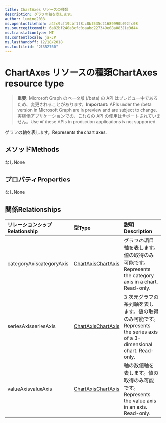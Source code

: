 ```yaml
---
title: ChartAxes リソースの種類
description: グラフの軸を表します。
author: lumine2008
ms.openlocfilehash: a4fc9cf19cbf1f8cc8bf535c21689990bf92fc08
ms.sourcegitcommit: 6a82bf240a3cfc0baabd227349e08a08311e3d44
ms.translationtype: MT
ms.contentlocale: ja-JP
ms.lasthandoff: 12/18/2018
ms.locfileid: "27352760"
---
```

# <a name="chartaxes-resource-type"></a><span data-ttu-id="cd721-103">ChartAxes リソースの種類</span><span class="sxs-lookup"><span data-stu-id="cd721-103">ChartAxes resource type</span></span>

> <span data-ttu-id="cd721-104">**重要:** Microsoft Graph のベータ版 (/beta) の API はプレビュー中であるため、変更されることがあります。</span><span class="sxs-lookup"><span data-stu-id="cd721-104">**Important:** APIs under the /beta version in Microsoft Graph are in preview and are subject to change.</span></span> <span data-ttu-id="cd721-105">実稼働アプリケーションでの、これらの API の使用はサポートされていません。</span><span class="sxs-lookup"><span data-stu-id="cd721-105">Use of these APIs in production applications is not supported.</span></span>

<span data-ttu-id="cd721-106">グラフの軸を表します。</span><span class="sxs-lookup"><span data-stu-id="cd721-106">Represents the chart axes.</span></span>


## <a name="methods"></a><span data-ttu-id="cd721-107">メソッド</span><span class="sxs-lookup"><span data-stu-id="cd721-107">Methods</span></span>
<span data-ttu-id="cd721-108">なし</span><span class="sxs-lookup"><span data-stu-id="cd721-108">None</span></span>

## <a name="properties"></a><span data-ttu-id="cd721-109">プロパティ</span><span class="sxs-lookup"><span data-stu-id="cd721-109">Properties</span></span>
<span data-ttu-id="cd721-110">なし</span><span class="sxs-lookup"><span data-stu-id="cd721-110">None</span></span>

## <a name="relationships"></a><span data-ttu-id="cd721-111">関係</span><span class="sxs-lookup"><span data-stu-id="cd721-111">Relationships</span></span>
| <span data-ttu-id="cd721-112">リレーションシップ</span><span class="sxs-lookup"><span data-stu-id="cd721-112">Relationship</span></span> | <span data-ttu-id="cd721-113">型</span><span class="sxs-lookup"><span data-stu-id="cd721-113">Type</span></span>   |<span data-ttu-id="cd721-114">説明</span><span class="sxs-lookup"><span data-stu-id="cd721-114">Description</span></span>|
|:---------------|:--------|:----------|
|<span data-ttu-id="cd721-115">categoryAxis</span><span class="sxs-lookup"><span data-stu-id="cd721-115">categoryAxis</span></span>|[<span data-ttu-id="cd721-116">ChartAxis</span><span class="sxs-lookup"><span data-stu-id="cd721-116">ChartAxis</span></span>](chartaxis.md)|<span data-ttu-id="cd721-p102">グラフの項目軸を表します。値の取得のみ可能です。</span><span class="sxs-lookup"><span data-stu-id="cd721-p102">Represents the category axis in a chart. Read-only.</span></span>|
|<span data-ttu-id="cd721-119">seriesAxis</span><span class="sxs-lookup"><span data-stu-id="cd721-119">seriesAxis</span></span>|[<span data-ttu-id="cd721-120">ChartAxis</span><span class="sxs-lookup"><span data-stu-id="cd721-120">ChartAxis</span></span>](chartaxis.md)|<span data-ttu-id="cd721-p103">3 次元グラフの系列軸を表します。値の取得のみ可能です。</span><span class="sxs-lookup"><span data-stu-id="cd721-p103">Represents the series axis of a 3-dimensional chart. Read-only.</span></span>|
|<span data-ttu-id="cd721-123">valueAxis</span><span class="sxs-lookup"><span data-stu-id="cd721-123">valueAxis</span></span>|[<span data-ttu-id="cd721-124">ChartAxis</span><span class="sxs-lookup"><span data-stu-id="cd721-124">ChartAxis</span></span>](chartaxis.md)|<span data-ttu-id="cd721-p104">軸の数値軸を表します。値の取得のみ可能です。</span><span class="sxs-lookup"><span data-stu-id="cd721-p104">Represents the value axis in an axis. Read-only.</span></span>|

<!-- uuid: 8fcb5dbc-d5aa-4681-8e31-b001d5168d79
2015-10-25 14:57:30 UTC -->
<!-- {
  "type": "#page.annotation",
  "description": "ChartAxes resource",
  "keywords": "",
  "section": "documentation",
  "tocPath": ""
}-->